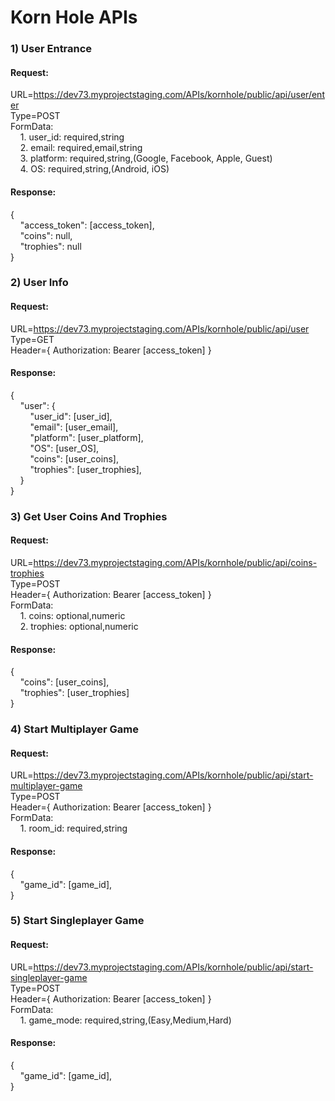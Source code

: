 # Korn Hole APIs

### 1) User Entrance
#### Request:
URL=https://dev73.myprojectstaging.com/APIs/kornhole/public/api/user/enter  
Type=POST  
FormData:  
&nbsp;&nbsp;&nbsp;&nbsp;1. user_id: required,string  
&nbsp;&nbsp;&nbsp;&nbsp;2. email: required,email,string  
&nbsp;&nbsp;&nbsp;&nbsp;3. platform: required,string,(Google, Facebook, Apple, Guest)  
&nbsp;&nbsp;&nbsp;&nbsp;4. OS: required,string,(Android, iOS)  
#### Response:
{  
&nbsp;&nbsp;&nbsp;&nbsp;"access_token": [access_token],  
&nbsp;&nbsp;&nbsp;&nbsp;"coins": null,  
&nbsp;&nbsp;&nbsp;&nbsp;"trophies": null  
}

### 2) User Info
#### Request:
URL=https://dev73.myprojectstaging.com/APIs/kornhole/public/api/user  
Type=GET  
Header={ Authorization: Bearer [access_token] }  
#### Response:
{  
&nbsp;&nbsp;&nbsp;&nbsp;"user": {  
&nbsp;&nbsp;&nbsp;&nbsp;&nbsp;&nbsp;&nbsp;&nbsp;"user_id": [user_id],  
&nbsp;&nbsp;&nbsp;&nbsp;&nbsp;&nbsp;&nbsp;&nbsp;"email": [user_email],  
&nbsp;&nbsp;&nbsp;&nbsp;&nbsp;&nbsp;&nbsp;&nbsp;"platform": [user_platform],  
&nbsp;&nbsp;&nbsp;&nbsp;&nbsp;&nbsp;&nbsp;&nbsp;"OS": [user_OS],  
&nbsp;&nbsp;&nbsp;&nbsp;&nbsp;&nbsp;&nbsp;&nbsp;"coins": [user_coins],  
&nbsp;&nbsp;&nbsp;&nbsp;&nbsp;&nbsp;&nbsp;&nbsp;"trophies": [user_trophies],    
&nbsp;&nbsp;&nbsp;&nbsp;}  
}

### 3) Get User Coins And Trophies
#### Request:
URL=https://dev73.myprojectstaging.com/APIs/kornhole/public/api/coins-trophies  
Type=POST  
Header={ Authorization: Bearer [access_token] }  
FormData:  
&nbsp;&nbsp;&nbsp;&nbsp;1. coins: optional,numeric  
&nbsp;&nbsp;&nbsp;&nbsp;2. trophies: optional,numeric  
#### Response:
{  
&nbsp;&nbsp;&nbsp;&nbsp;"coins": [user_coins],  
&nbsp;&nbsp;&nbsp;&nbsp;"trophies": [user_trophies]  
}

### 4) Start Multiplayer Game
#### Request:
URL=https://dev73.myprojectstaging.com/APIs/kornhole/public/api/start-multiplayer-game  
Type=POST  
Header={ Authorization: Bearer [access_token] }  
FormData:  
&nbsp;&nbsp;&nbsp;&nbsp;1. room_id: required,string  
#### Response:
{  
&nbsp;&nbsp;&nbsp;&nbsp;"game_id": [game_id],  
}

### 5) Start Singleplayer Game
#### Request:
URL=https://dev73.myprojectstaging.com/APIs/kornhole/public/api/start-singleplayer-game  
Type=POST  
Header={ Authorization: Bearer [access_token] }  
FormData:  
&nbsp;&nbsp;&nbsp;&nbsp;1. game_mode: required,string,(Easy,Medium,Hard)  
#### Response:
{  
&nbsp;&nbsp;&nbsp;&nbsp;"game_id": [game_id],  
}